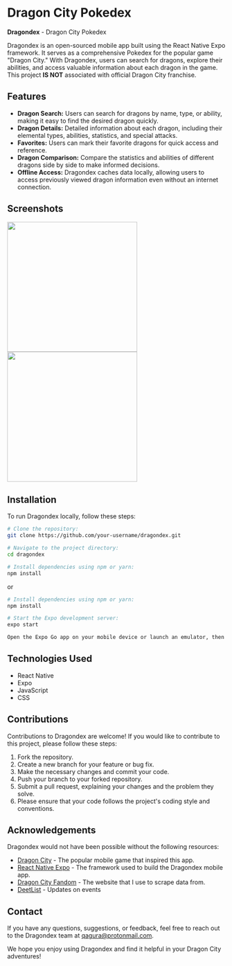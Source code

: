 # Dragon City Pokedex

**Dragondex** - Dragon City Pokedex

Dragondex is an open-sourced mobile app built using the React Native Expo framework. It serves as a comprehensive Pokedex for the popular game "Dragon City." With Dragondex, users can search for dragons, explore their abilities, and access valuable information about each dragon in the game.
This project **IS NOT** associated with official Dragon City franchise.

## Features
- **Dragon Search:** Users can search for dragons by name, type, or ability, making it easy to find the desired dragon quickly.
- **Dragon Details:** Detailed information about each dragon, including their elemental types, abilities, statistics, and special attacks.
- **Favorites:** Users can mark their favorite dragons for quick access and reference.
- **Dragon Comparison:** Compare the statistics and abilities of different dragons side by side to make informed decisions.
- **Offline Access:** Dragondex caches data locally, allowing users to access previously viewed dragon information even without an internet connection.

## Screenshots
<img src="https://github.com/qryskalyst20/Dragondex/assets/65181897/19e6f24f-70f5-469f-bff7-bde2a7f870f3" width=300 />
<img src="https://github.com/qryskalyst20/Dragondex/assets/65181897/299ea800-30aa-4f21-b6b5-7056cf41f731" width=300 />


## Installation
To run Dragondex locally, follow these steps:

```bash
# Clone the repository:
git clone https://github.com/your-username/dragondex.git

# Navigate to the project directory:
cd dragondex

# Install dependencies using npm or yarn:
npm install
```
or

```bash
# Install dependencies using npm or yarn:
npm install

# Start the Expo development server:
expo start

Open the Expo Go app on your mobile device or launch an emulator, then scan the QR code provided by the Expo development server.
```

## Technologies Used
- React Native
- Expo
- JavaScript
- CSS

## Contributions
Contributions to Dragondex are welcome! If you would like to contribute to this project, please follow these steps:

1. Fork the repository.
2. Create a new branch for your feature or bug fix.
3. Make the necessary changes and commit your code.
4. Push your branch to your forked repository.
5. Submit a pull request, explaining your changes and the problem they solve.
6. Please ensure that your code follows the project's coding style and conventions.

## Acknowledgements
Dragondex would not have been possible without the following resources:

- [Dragon City](https://www.dragoncitygame.com/) - The popular mobile game that inspired this app.
- [React Native Expo](https://www.reactnative.dev/) - The framework used to build the Dragondex mobile app.
- [Dragon City Fandom](https://dragoncity.fandom.com/) - The website that I use to scrape data from.
- [DeetList](https://deetlist.com/dragoncity/) - Updates on events

## Contact
If you have any questions, suggestions, or feedback, feel free to reach out to the Dragondex team at qagura@protonmail.com.

We hope you enjoy using Dragondex and find it helpful in your Dragon City adventures!
